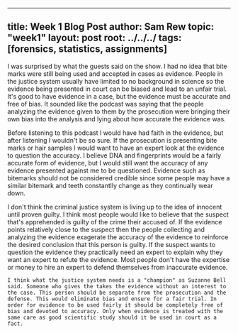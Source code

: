 

---
title: Week 1 Blog Post
author: Sam Rew
topic: "week1"
layout: post
root: ../../../
tags: [forensics, statistics, assignments]
---
 
  I was surprised by what the guests said on the show. I had no idea that bite marks were still being used and accepted in cases as evidence. People in the justice system usually have limited to no background in science so the evidence being presented in court can be  biased and lead to an unfair trial. It's good to have evidence in a case, but the evidence must be accurate and free of bias. It sounded like the podcast was saying that the people analyzing the evidence given to them by the prosecution were bringing their own bias into the analysis and lying about how accurate the evidence was.
  
  Before listening to this podcast I would have had faith in the evidence, but after listening I wouldn't be so sure. If the prosecution is presenting bite marks or hair samples I would want to have an expert look at the evidence to question the accuracy. I believe DNA and fingerprints would be a fairly accurate form of evidence, but I would still want the accuracy of any evidence presented against me to be questioned. Evidence such as bitemarks should not be considered credible since some people may have a similar bitemark and teeth constantlly change as they continually wear down.
  
  I don't think the criminal justice system is living up to the idea of innocent until proven guilty. I think most people would like to believe that the suspect that's apprehended is guilty of the crime their accused of. If the evidence points relatively close to the suspect then the people collecting and analyzing the evidence exagerate the accuracy of the evidence to reinforce the desired conclusion that this person is guilty. If the suspect wants to question the evidence they practically need an expert to explain why they want an expert to refute the evidence. Most people don't have the expertise or money to hire an expert to defend themselves from inaccurate evidence.
  
    I think what the justice system needs is a "champion" as Suzanne Bell said. Someone who gives the takes the evidence without an interest to the case. This person should be separate from the prosecution and the defense. This would eliminate bias and ensure for a fair trial. In order for evidence to be used fairly it should be completely free of bias and devoted to accuracy. Only when evidence is treated with the same care as good scientific study should it be used in court as a fact.

